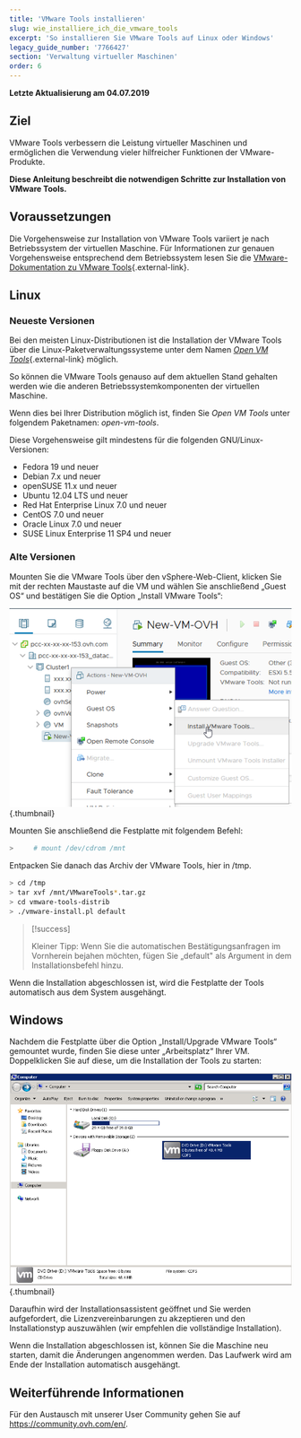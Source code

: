```yaml
---
title: 'VMware Tools installieren'
slug: wie_installiere_ich_die_vmware_tools
excerpt: 'So installieren Sie VMware Tools auf Linux oder Windows'
legacy_guide_number: '7766427'
section: 'Verwaltung virtueller Maschinen'
order: 6
---
```


**Letzte Aktualisierung am 04.07.2019**

## Ziel

VMware Tools verbessern die Leistung virtueller Maschinen und ermöglichen die Verwendung vieler hilfreicher Funktionen der VMware-Produkte.

**Diese Anleitung beschreibt die notwendigen Schritte zur Installation von VMware Tools.**

## Voraussetzungen

Die Vorgehensweise zur Installation von VMware Tools variiert je nach Betriebssystem der virtuellen Maschine. Für Informationen zur genauen Vorgehensweise entsprechend dem Betriebssystem lesen Sie die [VMware-Dokumentation zu VMware Tools](https://kb.vmware.com/s/article/1014294){.external-link}.

## Linux

### Neueste Versionen

Bei den meisten Linux-Distributionen ist die Installation der VMware Tools über die Linux-Paketverwaltungssysteme unter dem Namen [*Open VM Tools*](https://kb.vmware.com/s/article/2073803){.external-link} möglich.

So können die VMware Tools genauso auf dem aktuellen Stand gehalten werden wie die anderen Betriebssystemkomponenten der virtuellen Maschine. 

Wenn dies bei Ihrer Distribution möglich ist, finden Sie *Open VM Tools* unter folgendem Paketnamen: *open-vm-tools*.


Diese Vorgehensweise gilt mindestens für die folgenden GNU/Linux-Versionen:

- Fedora 19 und neuer
- Debian 7.x und neuer
- openSUSE 11.x und neuer
- Ubuntu 12.04 LTS und neuer
- Red Hat Enterprise Linux 7.0 und neuer
- CentOS 7.0 und neuer
- Oracle Linux 7.0 und neuer
- SUSE Linux Enterprise 11 SP4 und neuer


### Alte Versionen

Mounten Sie die VMware Tools über den vSphere-Web-Client, klicken Sie mit der rechten Maustaste auf die VM und wählen Sie anschließend „Guest OS“ und bestätigen Sie die Option „Install VMware Tools“:

![](images/tools.png){.thumbnail}

Mounten Sie anschließend die Festplatte mit folgendem Befehl:

```sh
>     # mount /dev/cdrom /mnt
```

Entpacken Sie danach das Archiv der VMware Tools, hier in /tmp.

```sh
> cd /tmp 
> tar xvf /mnt/VMwareTools*.tar.gz
> cd vmware-tools-distrib
> ./vmware-install.pl default
```

> [!success]
>
> Kleiner Tipp: Wenn Sie die automatischen Bestätigungsanfragen im Vornherein bejahen möchten, fügen Sie „default" als Argument in dem Installationsbefehl hinzu.
> 

Wenn die Installation abgeschlossen ist, wird die Festplatte der Tools automatisch aus dem System ausgehängt.

## Windows

Nachdem die Festplatte über die Option „Install/Upgrade VMware Tools“ gemountet wurde, finden Sie diese unter „Arbeitsplatz“ Ihrer VM. Doppelklicken Sie auf diese, um die Installation der Tools zu starten:

![](images/windows.jpg){.thumbnail}

Daraufhin wird der Installationsassistent geöffnet und Sie werden aufgefordert, die Lizenzvereinbarungen zu akzeptieren und den Installationstyp auszuwählen (wir empfehlen die vollständige Installation).

Wenn die Installation abgeschlossen ist, können Sie die Maschine neu starten, damit die Änderungen angenommen werden. Das Laufwerk wird am Ende der Installation automatisch ausgehängt.

## Weiterführende Informationen

Für den Austausch mit unserer User Community gehen Sie auf <https://community.ovh.com/en/>.
